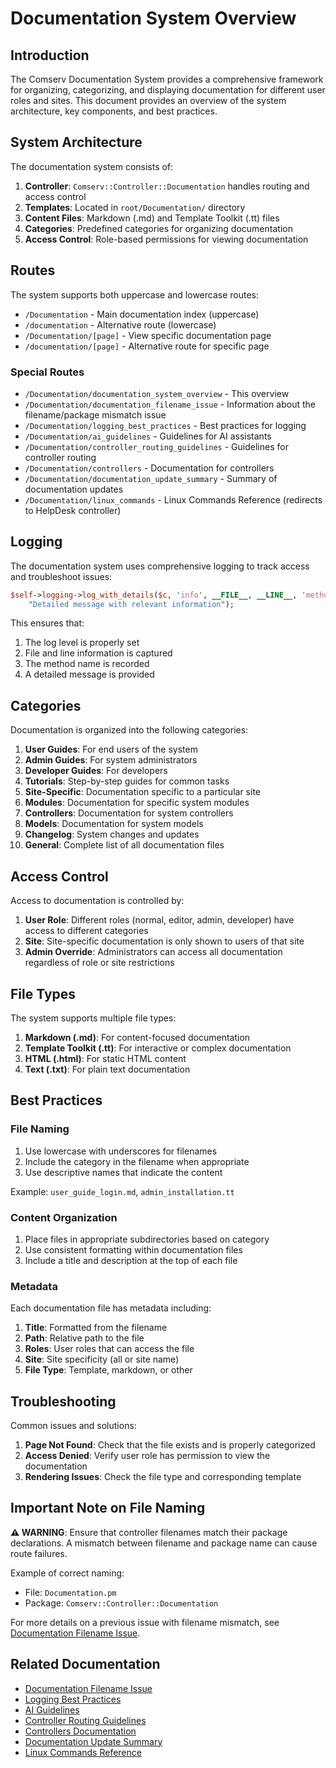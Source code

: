 # Documentation System Overview

## Introduction

The Comserv Documentation System provides a comprehensive framework for organizing, categorizing, and displaying documentation for different user roles and sites. This document provides an overview of the system architecture, key components, and best practices.

## System Architecture

The documentation system consists of:

1. **Controller**: `Comserv::Controller::Documentation` handles routing and access control
2. **Templates**: Located in `root/Documentation/` directory
3. **Content Files**: Markdown (.md) and Template Toolkit (.tt) files
4. **Categories**: Predefined categories for organizing documentation
5. **Access Control**: Role-based permissions for viewing documentation

## Routes

The system supports both uppercase and lowercase routes:

- `/Documentation` - Main documentation index (uppercase)
- `/documentation` - Alternative route (lowercase)
- `/Documentation/[page]` - View specific documentation page
- `/documentation/[page]` - Alternative route for specific page

### Special Routes

- `/Documentation/documentation_system_overview` - This overview
- `/Documentation/documentation_filename_issue` - Information about the filename/package mismatch issue
- `/Documentation/logging_best_practices` - Best practices for logging
- `/Documentation/ai_guidelines` - Guidelines for AI assistants
- `/Documentation/controller_routing_guidelines` - Guidelines for controller routing
- `/Documentation/controllers` - Documentation for controllers
- `/Documentation/documentation_update_summary` - Summary of documentation updates
- `/Documentation/linux_commands` - Linux Commands Reference (redirects to HelpDesk controller)

## Logging

The documentation system uses comprehensive logging to track access and troubleshoot issues:

```perl
$self->logging->log_with_details($c, 'info', __FILE__, __LINE__, 'method_name',
    "Detailed message with relevant information");
```

This ensures that:
1. The log level is properly set
2. File and line information is captured
3. The method name is recorded
4. A detailed message is provided

## Categories

Documentation is organized into the following categories:

1. **User Guides**: For end users of the system
2. **Admin Guides**: For system administrators
3. **Developer Guides**: For developers
4. **Tutorials**: Step-by-step guides for common tasks
5. **Site-Specific**: Documentation specific to a particular site
6. **Modules**: Documentation for specific system modules
7. **Controllers**: Documentation for system controllers
8. **Models**: Documentation for system models
9. **Changelog**: System changes and updates
10. **General**: Complete list of all documentation files

## Access Control

Access to documentation is controlled by:

1. **User Role**: Different roles (normal, editor, admin, developer) have access to different categories
2. **Site**: Site-specific documentation is only shown to users of that site
3. **Admin Override**: Administrators can access all documentation regardless of role or site restrictions

## File Types

The system supports multiple file types:

1. **Markdown (.md)**: For content-focused documentation
2. **Template Toolkit (.tt)**: For interactive or complex documentation
3. **HTML (.html)**: For static HTML content
4. **Text (.txt)**: For plain text documentation

## Best Practices

### File Naming

1. Use lowercase with underscores for filenames
2. Include the category in the filename when appropriate
3. Use descriptive names that indicate the content

Example: `user_guide_login.md`, `admin_installation.tt`

### Content Organization

1. Place files in appropriate subdirectories based on category
2. Use consistent formatting within documentation files
3. Include a title and description at the top of each file

### Metadata

Each documentation file has metadata including:

1. **Title**: Formatted from the filename
2. **Path**: Relative path to the file
3. **Roles**: User roles that can access the file
4. **Site**: Site specificity (all or site name)
5. **File Type**: Template, markdown, or other

## Troubleshooting

Common issues and solutions:

1. **Page Not Found**: Check that the file exists and is properly categorized
2. **Access Denied**: Verify user role has permission to view the documentation
3. **Rendering Issues**: Check the file type and corresponding template

## Important Note on File Naming

**⚠️ WARNING**: Ensure that controller filenames match their package declarations. A mismatch between filename and package name can cause route failures.

Example of correct naming:
- File: `Documentation.pm`
- Package: `Comserv::Controller::Documentation`

For more details on a previous issue with filename mismatch, see [Documentation Filename Issue](/Documentation/documentation_filename_issue).

## Related Documentation

- [Documentation Filename Issue](/Documentation/documentation_filename_issue)
- [Logging Best Practices](/Documentation/logging_best_practices)
- [AI Guidelines](/Documentation/ai_guidelines)
- [Controller Routing Guidelines](/Documentation/controller_routing_guidelines)
- [Controllers Documentation](/Documentation/controllers)
- [Documentation Update Summary](/Documentation/documentation_update_summary)
- [Linux Commands Reference](/Documentation/linux_commands)
